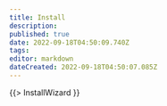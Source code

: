 ```yaml
---
title: Install
description: 
published: true
date: 2022-09-18T04:50:09.740Z
tags: 
editor: markdown
dateCreated: 2022-09-18T04:50:07.085Z
---
```


{{> InstallWizard }}